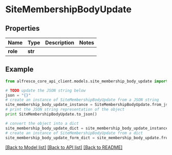 # SiteMembershipBodyUpdate


## Properties
Name | Type | Description | Notes
------------ | ------------- | ------------- | -------------
**role** | **str** |  | 

## Example

```python
from alfresco_core_api_client.models.site_membership_body_update import SiteMembershipBodyUpdate

# TODO update the JSON string below
json = "{}"
# create an instance of SiteMembershipBodyUpdate from a JSON string
site_membership_body_update_instance = SiteMembershipBodyUpdate.from_json(json)
# print the JSON string representation of the object
print SiteMembershipBodyUpdate.to_json()

# convert the object into a dict
site_membership_body_update_dict = site_membership_body_update_instance.to_dict()
# create an instance of SiteMembershipBodyUpdate from a dict
site_membership_body_update_form_dict = site_membership_body_update.from_dict(site_membership_body_update_dict)
```
[[Back to Model list]](../README.md#documentation-for-models) [[Back to API list]](../README.md#documentation-for-api-endpoints) [[Back to README]](../README.md)


